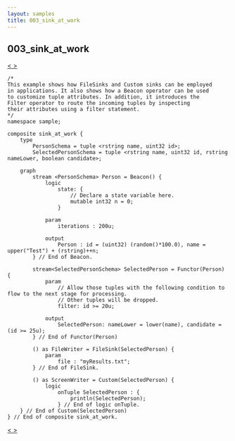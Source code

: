 ```yaml
---
layout: samples
title: 003_sink_at_work
---
```


## 003_sink_at_work

<div class="sampleNav"><a class="button" href="../002_source_sink_at_work_source_sink_at_work.spl/"> < </a><a class="button" href="../004_delay_at_work_delay_at_work.spl/"> > </a>
</div>

~~~~~~
/*
This example shows how FileSinks and Custom sinks can be employed
in applications. It also shows how a Beacon operator can be used
to customize tuple attributes. In addition, it introduces the 
Filter operator to route the incoming tuples by inspecting
their attributes using a filter statement. 
*/
namespace sample;

composite sink_at_work {
	type
		PersonSchema = tuple <rstring name, uint32 id>;
		SelectedPersonSchema = tuple <rstring name, uint32 id, rstring nameLower, boolean candidate>;

	graph
		stream <PersonSchema> Person = Beacon() {
			logic
				state: {
					// Declare a state variable here.
					mutable int32 n = 0;
				}
				
			param
				iterations : 200u;
			
			output
				Person : id = (uint32) (random()*100.0), name = upper("Test") + (rstring)++n;
		} // End of Beacon.
    
		stream<SelectedPersonSchema> SelectedPerson = Functor(Person) {
			param 
				// Allow those tuples with the following condition to flow to the next stage for processing.
				// Other tuples will be dropped.
				filter: id >= 20u;
			
			output 
				SelectedPerson: nameLower = lower(name), candidate = (id >= 25u);
		} // End of Functor(Person)

		() as FileWriter = FileSink(SelectedPerson) {
			param
				file : "myResults.txt";
		} // End of FileSink.

		() as ScreenWriter = Custom(SelectedPerson) {
			logic
				onTuple SelectedPerson : {
					println(SelectedPerson);         
				} // End of logic onTuple.
	} // End of Custom(SelectedPerson)
} // End of composite sink_at_work.

~~~~~~

<div class="sampleNav"><a class="button" href="../002_source_sink_at_work_source_sink_at_work.spl/"> < </a><a class="button" href="../004_delay_at_work_delay_at_work.spl/"> > </a>
</div>


